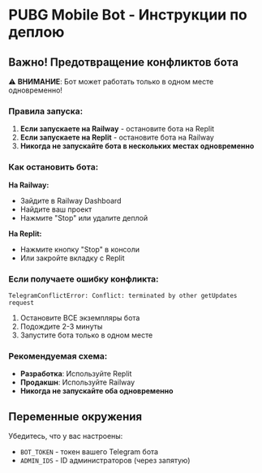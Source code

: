 
# PUBG Mobile Bot - Инструкции по деплою

## Важно! Предотвращение конфликтов бота

⚠️ **ВНИМАНИЕ**: Бот может работать только в одном месте одновременно!

### Правила запуска:

1. **Если запускаете на Railway** - остановите бота на Replit
2. **Если запускаете на Replit** - остановите бота на Railway
3. **Никогда не запускайте бота в нескольких местах одновременно**

### Как остановить бота:

**На Railway:**
- Зайдите в Railway Dashboard
- Найдите ваш проект
- Нажмите "Stop" или удалите деплой

**На Replit:**
- Нажмите кнопку "Stop" в консоли
- Или закройте вкладку с Replit

### Если получаете ошибку конфликта:

```
TelegramConflictError: Conflict: terminated by other getUpdates request
```

1. Остановите ВСЕ экземпляры бота
2. Подождите 2-3 минуты
3. Запустите бота только в одном месте

### Рекомендуемая схема:

- **Разработка**: Используйте Replit
- **Продакшн**: Используйте Railway
- **Никогда не запускайте оба одновременно**

## Переменные окружения

Убедитесь, что у вас настроены:
- `BOT_TOKEN` - токен вашего Telegram бота
- `ADMIN_IDS` - ID администраторов (через запятую)
